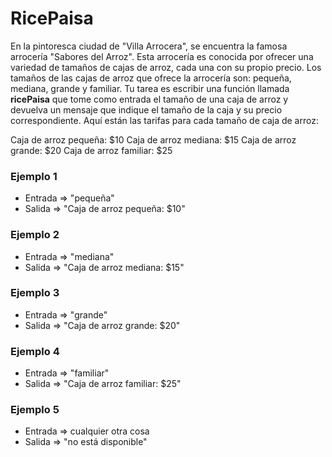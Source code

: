# RicePaisa
En la pintoresca ciudad de "Villa Arrocera", se encuentra la famosa arrocería "Sabores del Arroz". Esta arrocería es conocida por ofrecer una variedad de tamaños de cajas de arroz, cada una con su propio precio. Los tamaños de las cajas de arroz que ofrece la arrocería son: pequeña, mediana, grande y familiar.
Tu tarea es escribir una función llamada **ricePaisa** que tome como entrada el tamaño de una caja de arroz y devuelva un mensaje que indique el tamaño de la caja y su precio correspondiente. Aquí están las tarifas para cada tamaño de caja de arroz:

Caja de arroz pequeña: $10
Caja de arroz mediana: $15
Caja de arroz grande: $20
Caja de arroz familiar: $25

### Ejemplo 1
- Entrada => "pequeña"  
- Salida => "Caja de arroz pequeña: $10"

### Ejemplo 2
- Entrada => "mediana"  
- Salida => "Caja de arroz mediana: $15"

### Ejemplo 3
- Entrada => "grande"   
- Salida => "Caja de arroz grande: $20"

### Ejemplo 4 
- Entrada => "familiar" 
- Salida => "Caja de arroz familiar: $25"

### Ejemplo 5 
- Entrada => cualquier otra cosa 
- Salida => "no está disponible"